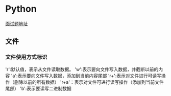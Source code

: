 # Python
[面试题地址](https://github.com/kenwoodjw/python_interview_question#1%E6%9C%89%E4%B8%80%E4%B8%AAjsonline%E6%A0%BC%E5%BC%8F%E7%9A%84%E6%96%87%E4%BB%B6filetxt%E5%A4%A7%E5%B0%8F%E7%BA%A6%E4%B8%BA10k
)

## 文件
### 文件使用方式标识
'r':默认值，表示从文件读取数据。
'w':表示要向文件写入数据，并截断以前的内容
'a':表示要向文件写入数据，添加到当前内容尾部
'r+':表示对文件进行可读写操作（删除以前的所有数据）
'r+a'：表示对文件可进行读写操作（添加到当前文件尾部）
'b':表示要读写二进制数据
